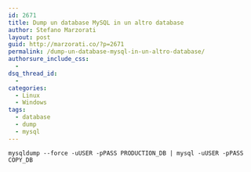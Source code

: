 ```yaml
---
id: 2671
title: Dump un database MySQL in un altro database
author: Stefano Marzorati
layout: post
guid: http://marzorati.co/?p=2671
permalink: /dump-un-database-mysql-in-un-altro-database/
authorsure_include_css:
  - 
dsq_thread_id:
  - 
categories:
  - Linux
  - Windows
tags:
  - database
  - dump
  - mysql
---
```

`mysqldump --force -uUSER -pPASS PRODUCTION_DB | mysql -uUSER -pPASS COPY_DB`